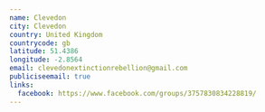 ```yaml
---
name: Clevedon
city: Clevedon
country: United Kingdom
countrycode: gb
latitude: 51.4386
longitude: -2.8564
email: clevedonextinctionrebellion@gmail.com
publiciseemail: true
links:
  facebook: https://www.facebook.com/groups/3757830834228819/
---
```

